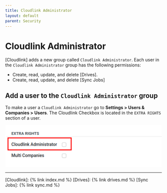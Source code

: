 ```yaml
---
title: Cloudlink Administrator
layout: default
parent: Security
---
```


# Cloudlink Administrator

[Cloudlink] adds a new group called `Cloudlink Administrator`. Each user in the `Cloudlink Administrator` group has the following permissions:

- Create, read, update, and delete [Drives].
- Create, read, update, and delete [Sync Jobs]

## Add a user to the `Cloudlink Administrator` group

To make a user a `Cloudlink Administrator` go to **Settings > Users & Companies > Users**. 
The Cloudlink Checkbox is located in the `EXTRA RIGHTS` section of a user.

![Cloudlink Administrator Checkbox](../assets/cloudlink_admin.png)

---

[Cloudlink]: {% link index.md %}
[Drives]: {% link drives.md %}
[Sync Jobs]: {% link sync.md %}


